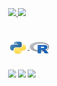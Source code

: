 <div>
  <a href="htpps://beacons.ai/cfelipecs">
  <img height="120cm" src="https://github-readme-stats.vercel.app/api?username=cfelipecs&show_icons=true&theme=gotham&include_all_commits=true&count_private=true"/>
  <img height="120cm" src="https://github-readme-stats.vercel.app/api/top-langs/?username=cfelipecs&layout=compact&theme=gotham"/>
</div>
  
  ##
  
<div style="display: inline_block"><br>
  <img align="center" height="30" width="40" src="https://raw.githubusercontent.com/devicons/devicon/master/icons/python/python-original.svg">
  <img align="center" height="30" width="40" src="https://raw.githubusercontent.com/devicons/devicon/master/icons/r/r-original.svg">  
</div>
  
  ##
  
<div>
  <a href="https://instagram.com/cfelipecs" target="_blank"><img src="https://img.shields.io/badge/-Instagram-833AB4?style=for-the-badge&logo=instagram&logoColor=white" target="_blank"></a>
  <a href = "mailto:carlosfelipecs@gmail.com"><img src="https://img.shields.io/badge/-Gmail-FF0000?style=for-the-badge&logo=gmail&logoColor=white" target="_blank"></a>
  <a href="https://www.linkedin.com/in/" target="_blank"><img src="https://img.shields.io/badge/-LinkedIn-%230077B5?style=for-the-badge&logo=linkedin&logoColor=white" target="_blank"></a>
</div>
